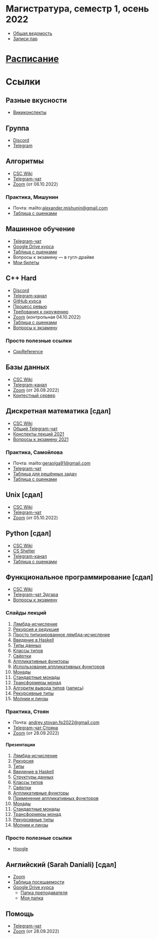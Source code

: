 # Магистратура, семестр 1, осень 2022
- [Общая ведомость](https://docs.google.com/spreadsheets/d/1kW2yMNsPF1cv2z16alb7HgbcdbEiW39bXXzJx7_VWRI/edit#gid=986344552)
- [Записи пар](https://drive.google.com/drive/folders/1R2pH46-dCX30JVGocucqGv2HsAczzaS6?usp=sharing)

# [Расписание](./schedule.md)
# Ссылки
## Разные вкусности
- [Викиконспекты](https://neerc.ifmo.ru/wiki/index.php)

## Группа
- [Discord](https://discord.gg/YnmwRdSp7d)
- [Telegram](https://t.me/+a0A89gygHzcxYWMy)

## Алгоритмы
- [CSC Wiki](https://wiki.compscicenter.ru/index.php/%D0%90%D0%BB%D0%B3%D0%BE%D1%80%D0%B8%D1%82%D0%BC%D1%8B_5SE_%D0%BE%D1%81%D0%B5%D0%BD%D1%8C_2022)
- [Telegram-чат](https://t.me/+SoCfgbO4P600ZTMy)
- [Zoom](https://zoom.us/j/91496078686?pwd=TzZraEtwNURLbFV5WXFnYjJscUFFZz09) (от 06.10.2022)

### Практика, Мишунин
- Почта: mailto:alexander.mishunin@gmail.com
- [Таблица с оценками](https://docs.google.com/spreadsheets/d/11wMfO1UxDqdLJHgcCRacJtivrE7vZI20yKYbMG2blDc/edit#gid=0)

## Машинное обучение
- [Telegram-чат](https://t.me/+7Cug4PWpPNBmODhi)
- [Google Drive курса](https://drive.google.com/drive/folders/1Onm5w8_GV5GhM-RoJNxZ71fxar6c1uxQ)
- [Таблица с оценками](https://docs.google.com/spreadsheets/d/1sxlH0mmq2TPDSBGayyYaPZLnyqPU9fc07W_efvKO_yM/edit?usp=drive_web&ouid=110272677983187379651)
- Вопросы к экзамену — в гугл-драйве
- [Мои билеты](./ml.md)

## C++ Hard
- [Discord](https://discord.gg/TamhjH99)
- [Telegram-канал](https://t.me/+3C_FV6gTykY4MTJi)
- [GitHub курса](https://github.com/cpp-practice/cpp-public-2223)
- [Процесс ревью](https://github.com/cpp-practice/cpp-public-2223/blob/main/semester-1/seminar-tasks-review.md)
- [Требования к окружению](https://github.com/cpp-practice/cpp-public-2223/blob/main/requirements.md)
- [Zoom](https://us02web.zoom.us/j/89862080943?pwd=OE81V1BFM1Vmd2ErVGxiTHVycHBvdz09) (контрольная 04.10.2022)
- [Таблица с оценками](https://docs.google.com/spreadsheets/d/1vfAQxIluCHa0oERst2FGqviX_dBbGlQX8dDOtg1jMW8/edit)
- [Вопросы к экзамену](https://docs.google.com/document/d/1U9j4YX4XwZOYe_F_Cv3O3dp9KOi_6iLhecPzRv6iJjc/edit#)

### Просто полезные ссылки
- [CppReference](https://en.cppreference.com/)

## Базы данных
- [CSC Wiki](https://wiki.compscicenter.ru/index.php/DB_%D0%BE%D1%81%D0%B5%D0%BD%D1%8C_2022)
- [Telegram-канал](https://t.me/+tQx2cPUFhDs0ZGU6)
- [Zoom](https://zoom.us/j/96065781899?pwd=SlNaeHlmbDg1L2V2MThaMEc3M0haQT09) (от 26.09.2022)
- [Контестный сервер](http://52.215.151.195/)

## Дискретная математика \[сдал\]
- [CSC Wiki](https://wiki.compscicenter.ru/index.php/%D0%9A%D0%BE%D0%BC%D0%B1%D0%B8%D0%BD%D0%B0%D1%82%D0%BE%D1%80%D0%B8%D0%BA%D0%B0_%D0%B8_%D1%82%D0%B5%D0%BE%D1%80%D0%B8%D1%8F_%D0%B3%D1%80%D0%B0%D1%84%D0%BE%D0%B2_5SE_%D0%BE%D1%81%D0%B5%D0%BD%D1%8C_2022)
- [Общий Telegram-чат](https://t.me/+LeW8hfZQZyk3MmJi)
- [Конспекты лекций 2021](https://wiki.compscicenter.ru/images/5/50/%D0%9E%D1%81%D0%BD%D0%BE%D0%B2%D1%8B_%D0%94%D0%9C_16_09_2021.pdf)
- [Вопросы к экзамену 2021](https://wiki.compscicenter.ru/images/9/93/%D0%9E%D1%81%D0%B5%D0%BD%D1%8C_2021-%D0%B2%D0%BE%D0%BF%D1%80%D0%BE%D1%81%D1%8B-%D0%BA-%D1%8D%D0%BA%D0%B7%D0%B0%D0%BC%D0%B5%D0%BD%D1%83_%D0%98%D0%A2%D0%9C%D0%9E.pdf)

### Практика, Самойлова
- Почта: mailto:geraolga91@gmail.com
- [Telegram-чат](https://t.me/+jSszZymbKXcyMWQy)
- [Таблица для решённых задач](https://docs.google.com/spreadsheets/d/1xAXKghsBmfy4ohmDeNuoAW2wEdrWC_UH0ntqlej8Fb8/edit?usp=drivesdk)
- [Таблица с оценками](https://docs.google.com/spreadsheets/d/1YWCFGlpyGLqgigMqKawI8oVh_i-tkh5z8X2kamyuyio/edit#gid=1129858061)

## Unix \[сдал\]
- [CSC Wiki](https://wiki.compscicenter.ru/index.php/Unix_%D0%BE%D1%81%D0%B5%D0%BD%D1%8C_2022)
- [Telegram-чат](https://t.me/+QH275TZPXBs2ODUy)
- [Zoom](https://zoom.us/j/96967343753?pwd=d0lObTNuL1RKUUtyazB5UTVqQVQ1UT09) (от 05.10.2022)

## Python \[сдал\]
- [CSC Wiki](https://wiki.compscicenter.ru/index.php/Python_5SE_%D0%BE%D1%81%D0%B5%D0%BD%D1%8C_2022)
- [CS Shelter](https://www.cs-shelter.xyz/itmo-5se-22/python-22)
- [Telegram-канал](https://t.me/+JFe2oi-DmwU1YTk6)
- [Таблица с оценками](https://docs.google.com/spreadsheets/d/1YRh-u8lqUHld8XtJM2L4QEwCmG4bE7gzHZq-HjCHmDc/edit#gid=0)

## Функциональное программирование \[сдал\]
- [CSC Wiki](https://wiki.compscicenter.ru/index.php/%D0%A4%D0%9F_5SE_%D0%BE%D1%81%D0%B5%D0%BD%D1%8C_2022)
- [Telegram-чат Эдгара](https://t.me/+q74XyuMQUxQwZWIy)
- [Вопросы к экзамену](https://wiki.compscicenter.ru/images/c/c0/QExamIFMO2022.pdf)

### Слайды лекций
1. [Лямбда-исчисление](https://wiki.compscicenter.ru/images/d/d0/Fpc01IFMO2022.pdf)
2. [Рекурсия и редукция](https://wiki.compscicenter.ru/images/a/ac/Fpc02IFMO2022.pdf)
3. [Просто типизированное лямбда-исчисление](https://wiki.compscicenter.ru/images/8/82/Fpc03IFMO2022.pdf)
4. [Введение в Haskell](https://wiki.compscicenter.ru/images/4/4a/Fpc04IFMO2022.pdf)
5. [Типы данных](https://wiki.compscicenter.ru/images/a/a1/Fpc05IFMO2022.pdf)
6. [Классы типов](https://wiki.compscicenter.ru/images/9/9a/Fpc06IFMO2022.pdf)
7. [Свёртки](https://wiki.compscicenter.ru/images/5/5a/Fpc07IFMO2022.pdf)
8. [Аппликативные функторы](https://wiki.compscicenter.ru/images/5/5a/Fpc07IFMO2022.pdf)
9. [Использование аппликативных функторов](https://wiki.compscicenter.ru/images/f/f6/Fpc09IFMO2022.pdf)
10. [Монады](https://wiki.compscicenter.ru/images/c/c6/Fpc101IFMO2022.pdf)
11. [Стандартные монады](https://wiki.compscicenter.ru/images/7/7d/Fpc11IFMO2022.pdf)
12. [Трансформеры монад](https://wiki.compscicenter.ru/images/4/4f/Fpc12IFMO2022.pdf)
13. [Алгоритм вывода типов](https://wiki.compscicenter.ru/images/4/4f/Fpc12IFMO2022.pdf) ([запись](https://www.youtube.com/watch?v=JtMxwk5CG3Q&list=PLlb7e2G7aSpTDub2LFDVBvvjWj-53Gfuh))
14. [Рекурсивные типы](https://wiki.compscicenter.ru/images/6/6e/Fpc14IFMO2022.pdf)
15. [Молнии и линзы](https://wiki.compscicenter.ru/images/1/1a/Fpc15IFMO2022.pdf)

### Практика, Стоян
- Почта: andrey.stoyan.fp2022@gmail.com
- [Telegram-чат Стояна](https://t.me/+zoNDV9sFjZA5MWIy)
- [Zoom](https://zoom.us/j/95670888367?pwd=VjIwN0gzZ3NuOEhiTTBZVUQvVHp3QT09) (от 28.09.2022)

#### Презентации
1. [Лямбда-исчисление](https://wiki.compscicenter.ru/images/2/26/FP2022-01-Stoyan-Khalansky.pdf)
2. [Рекурсия](https://wiki.compscicenter.ru/images/9/9d/FP2022-02-Stoyan-Khalansky.pdf)
3. [Типы](https://wiki.compscicenter.ru/images/9/91/FP2022-03-Stoyan-Khalansky.pdf)
4. [Введение в Haskell](https://wiki.compscicenter.ru/images/0/04/FP2022-04-Stoyan-Khalansky.pdf)
5. [Структуры данных](https://wiki.compscicenter.ru/images/a/a5/FP2022-05-Stoyan-Khalansky.pdf)
6. [Классы типов](https://wiki.compscicenter.ru/images/0/0a/FP2022-06-Stoyan-Khalansky.pdf)
7. [Свёртки](https://wiki.compscicenter.ru/images/2/24/FP2022-07-Stoyan-Khalansky.pdf)
8. [Аппликативные функторы](https://wiki.compscicenter.ru/images/8/87/FP2022-08-Stoyan-Khalansky.pdf)
9. [Применение аппликативных функторов](https://wiki.compscicenter.ru/images/f/f0/FP2022-09-Stoyan-Khalansky.pdf)
10. [Монады](https://wiki.compscicenter.ru/images/0/0e/FP2022-10-Stoyan-Khalansky.pdf)
11. [Стандартные монады](https://wiki.compscicenter.ru/images/4/47/FP2022-11-Stoyan-Khalansky.pdf)
12. [Трансформеры монад](https://wiki.compscicenter.ru/images/b/bd/FP2022-12fixed-Stoyan-Khalansky.pdf)
13. [Рекурсивные типы](https://wiki.compscicenter.ru/images/c/c5/FP2022-13-Stoyan-Khalansky.pdf)
14. [Молнии и линзы](https://wiki.compscicenter.ru/images/b/b2/FP2022-14-Stoyan-Khalansky.pdf)

### Просто полезные ссылки
- [Hoogle](https://hoogle.haskell.org/)

## Английский (Sarah Daniali) \[сдал\]
- [Zoom](https://itmo.zoom.us/j/3283483862)
- [Таблица посещаемости](https://docs.google.com/spreadsheets/d/1x_nMVjgfhSqnlo77pWMCRX04gYzKBo6U_u7V_PgtshU/edit?usp=sharing)
- [Google Drive курса](https://drive.google.com/drive/folders/1EIi05L6ZHwrzGSdJNrCPTMcLMr3lJ5gm)
    - [Папка преподавателя](https://drive.google.com/drive/folders/1rT0Uto4t_PpkRvlUbfuj2wUMjdfrDuXh)
    - [Моя папка](https://drive.google.com/drive/folders/1ThOvUZIKYl1jwTlTXCHU_XWHpTkUnCEH)

## Помощь
- [Telegram-чат](https://t.me/+BemOZnQwpCI1OTUy)
- [Zoom](https://zoom.us/j/89619013664?pwd=aFU5YzdTMkpqWlQzSkNqUEd5V29ZQT09) (от 28.09.2022)

